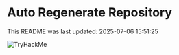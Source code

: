 # Auto Regenerate Repository

This README was last updated: 2025-07-06 15:51:25

 ![TryHackMe](https://tryhackme.com/badge/533634)